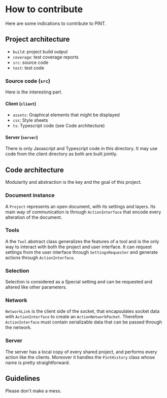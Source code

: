 # How to contribute
Here are some indications to contribute to PINT.
## Project architecture
* ```build```: project build output
* ```coverage```: test coverage reports
* ```src```: source code
* ```test```: test code
### Source code (```src```)
Here is the interesting part.
#### Client (```client```)
* ```assets```: Graphical elements that might be displayed
* ```css```: Style sheets
* ```ts```: Typescript code (see Code architecture)
#### Server (```server```)
There is only Javascript and Typescript code in this directory. 
It may use code from the client directory as both are built jointly.
## Code architecture
Modularity and abstraction is the key and the goal of this project.
### Document instance
A ```Project``` represents an open document, with its settings and layers.
Its main way of communication is through ```ActionInterface``` that encode every alteration of the document.
### Tools
A the ```Tool``` abstract class generalizes the features of a tool and is the only way to interact with both the project
and user interface. It can request settings from the user interface through ```SettingsRequester``` and generate actions 
through ```ActionInterface```. 
### Selection
Selection is considered as a Special setting and can be requested and altered like other parameters.
### Network
```NetworkLink``` is the client side of the socket, that encapsulates socket data with ```ActionInterface``` to create 
an ```ActionNetworkPacket```. Therefore ```ActionInterface``` must contain serializable data that can be passed through 
the network. 
### Server
The server has a local copy of every shared project, and performs every action like the clients. Moreover it handles the
```PintHistory``` class whose name is pretty straightforward. 
## Guidelines
Please don't make a mess.